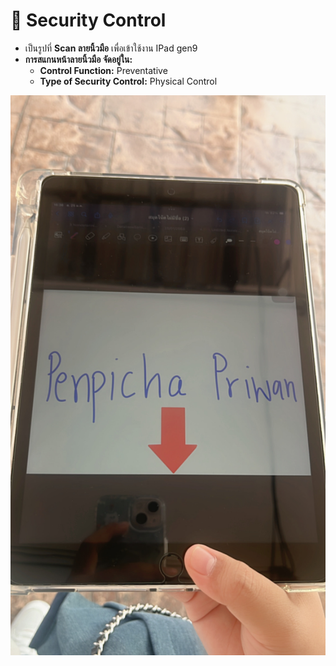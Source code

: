 # 🔗 Security Control
- เป็นรูปที่ **Scan ลายนิ้วมือ** เพื่อเข้าใช้งาน IPad gen9 
- **การสแกนหน้าลายนิ้วมือ จัดอยู่ใน:**
  - **Control Function:** Preventative
  - **Type of Security Control:** Physical Control

![pic](img/scan.JPG)

